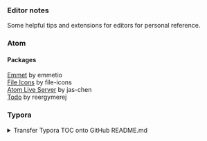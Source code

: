 ### Editor notes ###
Some helpful tips and extensions for editors for personal reference.
<br/>

### Atom ###
#### Packages ####
[Emmet](https://atom.io/packages/emmet) by emmetio  
[File Icons](https://atom.io/packages/file-icons) by file-icons    
[Atom Live Server](https://atom.io/packages/atom-live-server) by jas-chen  
[Todo](https://atom.io/packages/todo) by reergymerej

### Typora ###
<details>
<summary>Transfer Typora TOC onto GitHub README.md</summary>

GitHub markdown uses **pandoc** markdown which differs from Typora markdown. To turn the **Typora** markdown table of content TOC into functional TOC in GitHub, we need to export the Typora file as **Markdown (other spec)**.

1 - Go to **File > Preferences > Export**  
2 - Add export type as **Markdown (other spec) > variant: GitHub-flavored markdown**  
3 - Install **pandoc** as instructed  
4 - Restart **PC? or Typora**  
5 - Export your **Typora** file: **File > Export > Markdown (other spec)**  
6 - Your new file should have TOC that works in GitHub README.md/ GitHub markdown  
</details>
